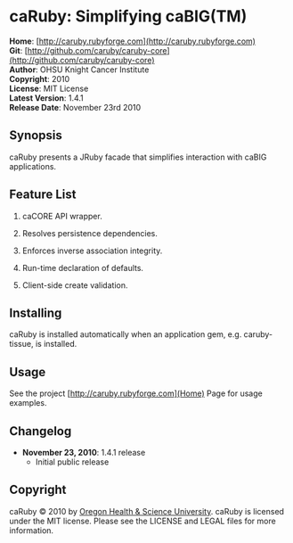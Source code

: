 caRuby: Simplifying caBIG(TM)
=============================

**Home**:          [http://caruby.rubyforge.com](http://caruby.rubyforge.com)    
**Git**:          [http://github.com/caruby/caruby-core](http://github.com/caruby/caruby-core)    
**Author**:       OHSU Knight Cancer Institute    
**Copyright**:    2010    
**License**:      MIT License    
**Latest Version**: 1.4.1   
**Release Date**: November 23rd 2010    

Synopsis
--------

caRuby presents a JRuby facade that simplifies interaction with caBIG applications.

Feature List
------------

1. caCORE API wrapper.

2. Resolves persistence dependencies.

3. Enforces inverse association integrity.

4. Run-time declaration of defaults.

5. Client-side create validation.

Installing
----------
caRuby is installed automatically when an application gem, e.g. caruby-tissue,
is installed.

Usage
-----

See the project [http://caruby.rubyforge.com](Home) Page for usage examples. 

Changelog
---------

- **November 23, 2010**: 1.4.1 release
    - Initial public release

Copyright
---------

caRuby &copy; 2010 by [Oregon Health & Science University](mailto:loneyf@ohsu.edu).
caRuby is licensed under the MIT license. Please see the LICENSE and LEGAL
files for more information.
